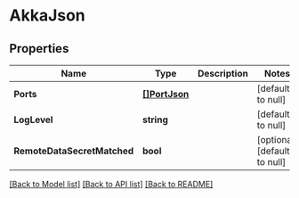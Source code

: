 # AkkaJson

## Properties
Name | Type | Description | Notes
------------ | ------------- | ------------- | -------------
**Ports** | [**[]PortJson**](PortJSON.md) |  | [default to null]
**LogLevel** | **string** |  | [default to null]
**RemoteDataSecretMatched** | **bool** |  | [optional] [default to null]

[[Back to Model list]](../README.md#documentation-for-models) [[Back to API list]](../README.md#documentation-for-api-endpoints) [[Back to README]](../README.md)


